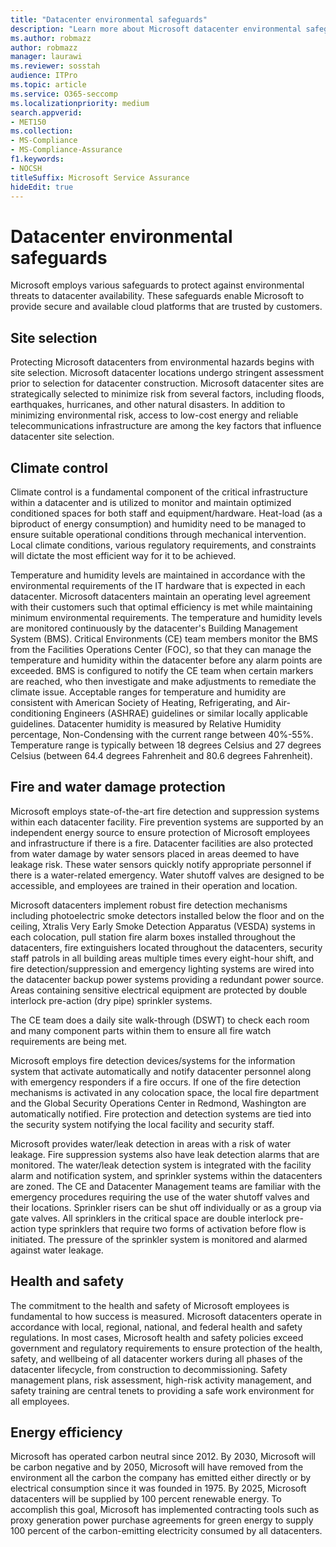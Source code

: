 ```yaml
---
title: "Datacenter environmental safeguards"
description: "Learn more about Microsoft datacenter environmental safeguards."
ms.author: robmazz
author: robmazz
manager: laurawi
ms.reviewer: sosstah
audience: ITPro
ms.topic: article
ms.service: O365-seccomp
ms.localizationpriority: medium
search.appverid:
- MET150
ms.collection:
- MS-Compliance
- MS-Compliance-Assurance
f1.keywords:
- NOCSH
titleSuffix: Microsoft Service Assurance
hideEdit: true
---
```


# Datacenter environmental safeguards

Microsoft employs various safeguards to protect against environmental threats to datacenter availability. These safeguards enable Microsoft to provide secure and available cloud platforms that are trusted by customers.

## Site selection

Protecting Microsoft datacenters from environmental hazards begins with site selection. Microsoft datacenter locations undergo stringent assessment prior to selection for datacenter construction. Microsoft datacenter sites are strategically selected to minimize risk from several factors, including floods, earthquakes, hurricanes, and other natural disasters. In addition to minimizing environmental risk, access to low-cost energy and reliable telecommunications infrastructure are among the key factors that influence datacenter site selection.

## Climate control

Climate control is a fundamental component of the critical infrastructure within a datacenter and is utilized to monitor and maintain optimized conditioned spaces for both staff and equipment/hardware. Heat-load (as a biproduct of energy consumption) and humidity need to be managed to ensure suitable operational conditions through mechanical intervention. Local climate conditions, various regulatory requirements, and constraints will dictate the most efficient way for it to be achieved.

Temperature and humidity levels are maintained in accordance with the environmental requirements of the IT hardware that is expected in each datacenter. Microsoft datacenters maintain an operating level agreement with their customers such that optimal efficiency is met while maintaining minimum environmental requirements. The temperature and humidity levels are monitored continuously by the datacenter's Building Management System (BMS). Critical Environments (CE) team members monitor the BMS from the Facilities Operations Center (FOC), so that they can manage the temperature and humidity within the datacenter before any alarm points are exceeded. BMS is configured to notify the CE team when certain markers are reached, who then investigate and make adjustments to remediate the climate issue. Acceptable ranges for temperature and humidity are consistent with American Society of Heating, Refrigerating, and Air-conditioning Engineers (ASHRAE) guidelines or similar locally applicable guidelines. Datacenter humidity is measured by Relative Humidity percentage, Non-Condensing with the current range between 40%-55%. Temperature range is typically between 18 degrees Celsius and 27 degrees Celsius (between 64.4 degrees Fahrenheit and 80.6 degrees Fahrenheit).

## Fire and water damage protection

Microsoft employs state-of-the-art fire detection and suppression systems within each datacenter facility. Fire prevention systems are supported by an independent energy source to ensure protection of Microsoft employees and infrastructure if there is a fire. Datacenter facilities are also protected from water damage by water sensors placed in areas deemed to have leakage risk. These water sensors quickly notify appropriate personnel if there is a water-related emergency. Water shutoff valves are designed to be accessible, and employees are trained in their operation and location.

Microsoft datacenters implement robust fire detection mechanisms including photoelectric smoke detectors installed below the floor and on the ceiling, Xtralis Very Early Smoke Detection Apparatus (VESDA) systems in each colocation, pull station fire alarm boxes installed throughout the datacenters, fire extinguishers located throughout the datacenters, security staff patrols in all building areas multiple times every eight-hour shift, and fire detection/suppression and emergency lighting systems are wired into the datacenter backup power systems providing a redundant power source. Areas containing sensitive electrical equipment are protected by double interlock pre-action (dry pipe) sprinkler systems.

The CE team does a daily site walk-through (DSWT) to check each room and many component parts within them to ensure all fire watch requirements are being met.

Microsoft employs fire detection devices/systems for the information system that activate automatically and notify datacenter personnel along with emergency responders if a fire occurs. If one of the fire detection mechanisms is activated in any colocation space, the local fire department and the Global Security Operations Center in Redmond, Washington are automatically notified. Fire protection and detection systems are tied into the security system notifying the local facility and security staff.

Microsoft provides water/leak detection in areas with a risk of water leakage. Fire suppression systems also have leak detection alarms that are monitored. The water/leak detection system is integrated with the facility alarm and notification system, and sprinkler systems within the datacenters are zoned. The CE and Datacenter Management teams are familiar with the emergency procedures requiring the use of the water shutoff valves and their locations. Sprinkler risers can be shut off individually or as a group via gate valves. All sprinklers in the critical space are double interlock pre-action type sprinklers that require two forms of activation before flow is initiated. The pressure of the sprinkler system is monitored and alarmed against water leakage.

## Health and safety

The commitment to the health and safety of Microsoft employees is fundamental to how success is measured. Microsoft datacenters operate in accordance with local, regional, national, and federal health and safety regulations. In most cases, Microsoft health and safety policies exceed government and regulatory requirements to ensure protection of the health, safety, and wellbeing of all datacenter workers during all phases of the datacenter lifecycle, from construction to decommissioning. Safety management plans, risk assessment, high-risk activity management, and safety training are central tenets to providing a safe work environment for all employees.

## Energy efficiency

Microsoft has operated carbon neutral since 2012. By 2030, Microsoft will be carbon negative and by 2050, Microsoft will have removed from the environment all the carbon the company has emitted either directly or by electrical consumption since it was founded in 1975. By 2025, Microsoft datacenters will be supplied by 100 percent renewable energy. To accomplish this goal, Microsoft has implemented contracting tools such as proxy generation power purchase agreements for green energy to supply 100 percent of the carbon-emitting electricity consumed by all datacenters.
